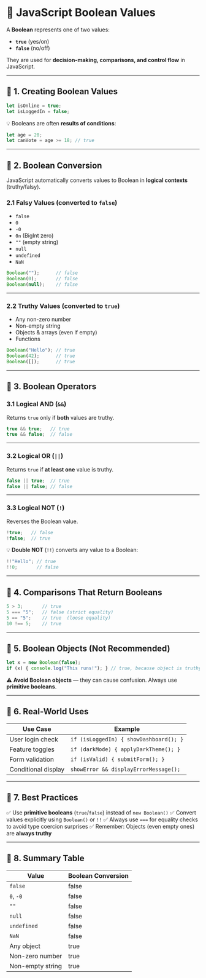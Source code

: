 # 🎯 JavaScript Boolean Values 

A **Boolean** represents one of two values:

* **`true`** (yes/on)
* **`false`** (no/off)

They are used for **decision-making, comparisons, and control flow** in JavaScript.

---

## 📌 1. Creating Boolean Values

```js
let isOnline = true;
let isLoggedIn = false;
```

💡 Booleans are often **results of conditions**:

```js
let age = 20;
let canVote = age >= 18; // true
```

---

## 📌 2. Boolean Conversion

JavaScript automatically converts values to Boolean in **logical contexts** (truthy/falsy).

### **2.1 Falsy Values** (converted to `false`)

* `false`
* `0`
* `-0`
* `0n` (BigInt zero)
* `""` (empty string)
* `null`
* `undefined`
* `NaN`

```js
Boolean("");      // false
Boolean(0);       // false
Boolean(null);    // false
```

---

### **2.2 Truthy Values** (converted to `true`)

* Any non-zero number
* Non-empty string
* Objects & arrays (even if empty)
* Functions

```js
Boolean("Hello"); // true
Boolean(42);      // true
Boolean([]);      // true
```

---

## 📌 3. Boolean Operators

### **3.1 Logical AND (`&&`)**

Returns `true` only if **both** values are truthy.

```js
true && true;   // true
true && false;  // false
```

---

### **3.2 Logical OR (`||`)**

Returns `true` if **at least one** value is truthy.

```js
false || true;  // true
false || false; // false
```

---

### **3.3 Logical NOT (`!`)**

Reverses the Boolean value.

```js
!true;   // false
!false;  // true
```

💡 **Double NOT** (`!!`) converts any value to a Boolean:

```js
!!"Hello"; // true
!!0;       // false
```

---

## 📌 4. Comparisons That Return Booleans

```js
5 > 3;       // true
5 === "5";   // false (strict equality)
5 == "5";    // true  (loose equality)
10 !== 5;    // true
```

---

## 📌 5. Boolean Objects (Not Recommended)

```js
let x = new Boolean(false);
if (x) { console.log("This runs!"); } // true, because object is truthy
```

⚠ **Avoid Boolean objects** — they can cause confusion. Always use **primitive booleans**.

---

## 📌 6. Real-World Uses

| Use Case            | Example                                |
| ------------------- | -------------------------------------- |
| User login check    | `if (isLoggedIn) { showDashboard(); }` |
| Feature toggles     | `if (darkMode) { applyDarkTheme(); }`  |
| Form validation     | `if (isValid) { submitForm(); }`       |
| Conditional display | `showError && displayErrorMessage();`  |

---

## 📌 7. Best Practices

✅ Use **primitive booleans** (`true`/`false`) instead of `new Boolean()`
✅ Convert values explicitly using `Boolean()` or `!!`
✅ Always use `===` for equality checks to avoid type coercion surprises
✅ Remember: Objects (even empty ones) are **always truthy**

---

## 📌 8. Summary Table

| Value            | Boolean Conversion |
| ---------------- | ------------------ |
| `false`          | false              |
| `0`, `-0`        | false              |
| `""`             | false              |
| `null`           | false              |
| `undefined`      | false              |
| `NaN`            | false              |
| Any object       | true               |
| Non-zero number  | true               |
| Non-empty string | true               |
